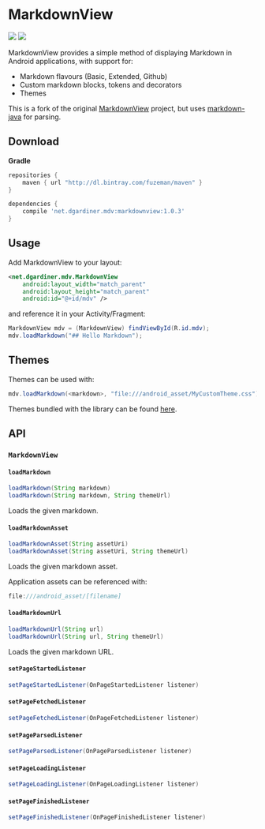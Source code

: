 # MarkdownView

[![][badge-bintray]][badge-bintray-href] [![][badge-license]](LICENSE.md)

MarkdownView provides a simple method of displaying Markdown in Android applications, with support for:

 - Markdown flavours (Basic, Extended, Github)
 - Custom markdown blocks, tokens and decorators
 - Themes

This is a fork of the original [MarkdownView](https://github.com/falnatsheh/MarkdownView) project, but uses [markdown-java](https://github.com/fuzeman/markdown-java) for parsing.

## Download

**Gradle**
```gradle
repositories {
    maven { url "http://dl.bintray.com/fuzeman/maven" }
}

dependencies { 
    compile 'net.dgardiner.mdv:markdownview:1.0.3'
}
```

## Usage

Add MarkdownView to your layout:

```xml
<net.dgardiner.mdv.MarkdownView
    android:layout_width="match_parent"
    android:layout_height="match_parent"
    android:id="@+id/mdv" />
```

and reference it in your Activity/Fragment:

```java
MarkdownView mdv = (MarkdownView) findViewById(R.id.mdv);
mdv.loadMarkdown("## Hello Markdown"); 
```

## Themes

Themes can be used with:
```java
mdv.loadMarkdown(<markdown>, "file:///android_asset/MyCustomTheme.css");
```

Themes bundled with the library can be found [here](https://github.com/fuzeman/MarkdownView/tree/master/app/src/main/assets/markdown_css_themes).

## API

### `MarkdownView`

#### `loadMarkdown`

```java
loadMarkdown(String markdown)
loadMarkdown(String markdown, String themeUrl)
```

Loads the given markdown.

#### `loadMarkdownAsset`

```java
loadMarkdownAsset(String assetUri)
loadMarkdownAsset(String assetUri, String themeUrl)
```

Loads the given markdown asset.

Application assets can be referenced with:
```java
file:///android_asset/[filename]
```

#### `loadMarkdownUrl`
 
```java
loadMarkdownUrl(String url)
loadMarkdownUrl(String url, String themeUrl)
```

Loads the given markdown URL.

#### `setPageStartedListener`

```java
setPageStartedListener(OnPageStartedListener listener)
```

#### `setPageFetchedListener`

```java
setPageFetchedListener(OnPageFetchedListener listener)
```

#### `setPageParsedListener`

```java
setPageParsedListener(OnPageParsedListener listener)
```

#### `setPageLoadingListener`

```java
setPageLoadingListener(OnPageLoadingListener listener)
```

#### `setPageFinishedListener`

```java
setPageFinishedListener(OnPageFinishedListener listener)
```


[badge-bintray]: https://img.shields.io/bintray/v/fuzeman/maven/MarkdownView.svg?maxAge=2592000
[badge-bintray-href]: https://bintray.com/fuzeman/maven/MarkdownView
[badge-license]: https://img.shields.io/badge/license-Apache%202.0-brightgreen.svg?style=flat-square